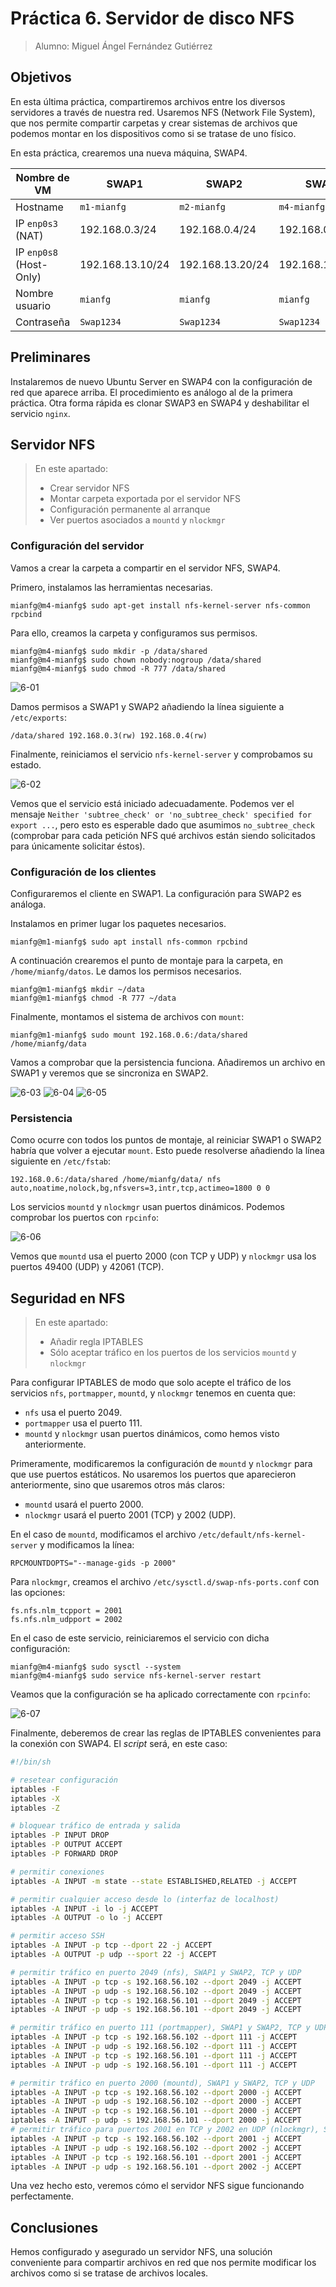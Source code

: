 # Práctica 6. Servidor de disco NFS

> Alumno: Miguel Ángel Fernández Gutiérrez

## Objetivos

En esta última práctica, compartiremos archivos entre los diversos servidores a través de nuestra red. Usaremos NFS (Network File System), que nos permite compartir carpetas y crear sistemas de archivos que podemos montar en los dispositivos como si se tratase de uno físico.

En esta práctica, crearemos una nueva máquina, SWAP4.

| Nombre de VM | SWAP1 | SWAP2 | SWAP4 |
| --- | --- | --- | --- |
| Hostname | `m1-mianfg` | `m2-mianfg` | `m4-mianfg` |
| IP `enp0s3` (NAT) | 192.168.0.3/24 | 192.168.0.4/24 | 192.168.0.6/24 |
| IP `enp0s8` (Host-Only) | 192.168.13.10/24 | 192.168.13.20/24 | 192.168.13.40/24 |
| Nombre usuario | `mianfg` | `mianfg` | `mianfg` |
| Contraseña | `Swap1234` | `Swap1234` | `Swap1234` |

## Preliminares

Instalaremos de nuevo Ubuntu Server en SWAP4 con la configuración de red que aparece arriba. El procedimiento es análogo al de la primera práctica. Otra forma rápida es clonar SWAP3 en SWAP4 y deshabilitar el servicio `nginx`.

## Servidor NFS

> En este apartado:
> 
> * Crear servidor NFS
> * Montar carpeta exportada por el servidor NFS
> * Configuración permanente al arranque
> * Ver puertos asociados a `mountd` y `nlockmgr`

### Configuración del servidor

Vamos a crear la carpeta a compartir en el servidor NFS, SWAP4. 

Primero, instalamos las herramientas necesarias.

```
mianfg@m4-mianfg$ sudo apt-get install nfs-kernel-server nfs-common rpcbind
```

Para ello, creamos la carpeta y configuramos sus permisos.

```
mianfg@m4-mianfg$ sudo mkdir -p /data/shared
mianfg@m4-mianfg$ sudo chown nobody:nogroup /data/shared
mianfg@m4-mianfg$ sudo chmod -R 777 /data/shared
```

![6-01](./img/6-01.png)

Damos permisos a SWAP1 y SWAP2 añadiendo la línea siguiente a `/etc/exports`:

```
/data/shared 192.168.0.3(rw) 192.168.0.4(rw)
```

Finalmente, reiniciamos el servicio `nfs-kernel-server` y comprobamos su estado.

![6-02](./img/6-02.png)

Vemos que el servicio está iniciado adecuadamente. Podemos ver el mensaje `Neither 'subtree_check' or 'no_subtree_check' specified for export ...`, pero esto es esperable dado que asumimos `no_subtree_check` (comprobar para cada petición NFS qué archivos están siendo solicitados para únicamente solicitar éstos).

### Configuración de los clientes

Configuraremos el cliente en SWAP1. La configuración para SWAP2 es análoga.

Instalamos en primer lugar los paquetes necesarios.

```
mianfg@m1-mianfg$ sudo apt install nfs-common rpcbind
```

A continuación crearemos el punto de montaje para la carpeta, en `/home/mianfg/datos`. Le damos los permisos necesarios.

```
mianfg@m1-mianfg$ mkdir ~/data
mianfg@m1-mianfg$ chmod -R 777 ~/data
```

Finalmente, montamos el sistema de archivos con `mount`:

```
mianfg@m1-mianfg$ sudo mount 192.168.0.6:/data/shared /home/mianfg/data
```

Vamos a comprobar que la persistencia funciona. Añadiremos un archivo en SWAP1 y veremos que se sincroniza en SWAP2.

![6-03](./img/6-03.png)
![6-04](./img/6-04.png)
![6-05](./img/6-05.png)

### Persistencia

Como ocurre con todos los puntos de montaje, al reiniciar SWAP1 o SWAP2 habría que volver a ejecutar `mount`. Esto puede resolverse añadiendo la línea siguiente en `/etc/fstab`:

```
192.168.0.6:/data/shared /home/mianfg/data/ nfs auto,noatime,nolock,bg,nfsvers=3,intr,tcp,actimeo=1800 0 0
```

Los servicios `mountd` y `nlockmgr` usan puertos dinámicos. Podemos comprobar los puertos con `rpcinfo`:

![6-06](./img/6-06.png)

Vemos que `mountd` usa el puerto 2000 (con TCP y UDP) y `nlockmgr` usa los puertos 49400 (UDP) y 42061 (TCP).

## Seguridad en NFS

> En este apartado:
> 
> * Añadir regla IPTABLES
> * Sólo aceptar tráfico en los puertos de los servicios `mountd` y `nlockmgr`

Para configurar IPTABLES de modo que solo acepte el tráfico de los servicios `nfs`, `portmapper`, `mountd`, y `nlockmgr` tenemos en cuenta que:

* `nfs` usa el puerto 2049.
* `portmapper` usa el puerto 111.
* `mountd` y `nlockmgr` usan puertos dinámicos, como hemos visto anteriormente.

Primeramente, modificaremos la configuración de `mountd` y `nlockmgr` para que use puertos estáticos. No usaremos los puertos que aparecieron anteriormente, sino que usaremos otros más claros:

* `mountd` usará el puerto 2000.
* `nlockmgr` usará el puerto 2001 (TCP) y 2002 (UDP).

En el caso de `mountd`, modificamos el archivo `/etc/default/nfs-kernel-server` y modificamos la línea:

```
RPCMOUNTDOPTS="--manage-gids -p 2000"
```

Para `nlockmgr`, creamos el archivo `/etc/sysctl.d/swap-nfs-ports.conf` con las opciones:

```
fs.nfs.nlm_tcpport = 2001
fs.nfs.nlm_udpport = 2002
```

En el caso de este servicio, reiniciaremos el servicio con dicha configuración:

```
mianfg@m4-mianfg$ sudo sysctl --system
mianfg@m4-mianfg$ sudo service nfs-kernel-server restart
```

Veamos que la configuración se ha aplicado correctamente con `rpcinfo`:

![6-07](./img/6-07.png)

Finalmente, deberemos de crear las reglas de IPTABLES convenientes para la conexión con SWAP4. El _script_ será, en este caso:

```bash
#!/bin/sh

# resetear configuración
iptables -F
iptables -X
iptables -Z

# bloquear tráfico de entrada y salida
iptables -P INPUT DROP
iptables -P OUTPUT ACCEPT
iptables -P FORWARD DROP

# permitir conexiones
iptables -A INPUT -m state --state ESTABLISHED,RELATED -j ACCEPT

# permitir cualquier acceso desde lo (interfaz de localhost)
iptables -A INPUT -i lo -j ACCEPT
iptables -A OUTPUT -o lo -j ACCEPT

# permitir acceso SSH
iptables -A INPUT -p tcp --dport 22 -j ACCEPT
iptables -A OUTPUT -p udp --sport 22 -j ACCEPT

# permitir tráfico en puerto 2049 (nfs), SWAP1 y SWAP2, TCP y UDP
iptables -A INPUT -p tcp -s 192.168.56.102 --dport 2049 -j ACCEPT
iptables -A INPUT -p udp -s 192.168.56.102 --dport 2049 -j ACCEPT
iptables -A INPUT -p tcp -s 192.168.56.101 --dport 2049 -j ACCEPT
iptables -A INPUT -p udp -s 192.168.56.101 --dport 2049 -j ACCEPT

# permitir tráfico en puerto 111 (portmapper), SWAP1 y SWAP2, TCP y UDP
iptables -A INPUT -p tcp -s 192.168.56.102 --dport 111 -j ACCEPT
iptables -A INPUT -p udp -s 192.168.56.102 --dport 111 -j ACCEPT
iptables -A INPUT -p tcp -s 192.168.56.101 --dport 111 -j ACCEPT
iptables -A INPUT -p udp -s 192.168.56.101 --dport 111 -j ACCEPT

# permitir tráfico en puerto 2000 (mountd), SWAP1 y SWAP2, TCP y UDP
iptables -A INPUT -p tcp -s 192.168.56.102 --dport 2000 -j ACCEPT
iptables -A INPUT -p udp -s 192.168.56.102 --dport 2000 -j ACCEPT
iptables -A INPUT -p tcp -s 192.168.56.101 --dport 2000 -j ACCEPT
iptables -A INPUT -p udp -s 192.168.56.101 --dport 2000 -j ACCEPT
# permitir tráfico para puertos 2001 en TCP y 2002 en UDP (nlockmgr), SWAP1 y SWAP2
iptables -A INPUT -p tcp -s 192.168.56.102 --dport 2001 -j ACCEPT
iptables -A INPUT -p udp -s 192.168.56.102 --dport 2002 -j ACCEPT
iptables -A INPUT -p tcp -s 192.168.56.101 --dport 2001 -j ACCEPT
iptables -A INPUT -p udp -s 192.168.56.101 --dport 2002 -j ACCEPT
```

Una vez hecho esto, veremos cómo el servidor NFS sigue funcionando perfectamente.

## Conclusiones

Hemos configurado y asegurado un servidor NFS, una solución conveniente para compartir archivos en red que nos permite modificar los archivos como si se tratase de archivos locales.
